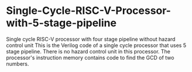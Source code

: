 # Single-Cycle-RISC-V-Processor-with-5-stage-pipeline
Single cycle RISC-V processor with four stage pipeline without hazard control unit
This is the Verilog code of a single cycle processor that uses 5 stage pipeline. There is no hazard control unit in this processor. The processor's instruction memory contains code to find the GCD of two numbers.
